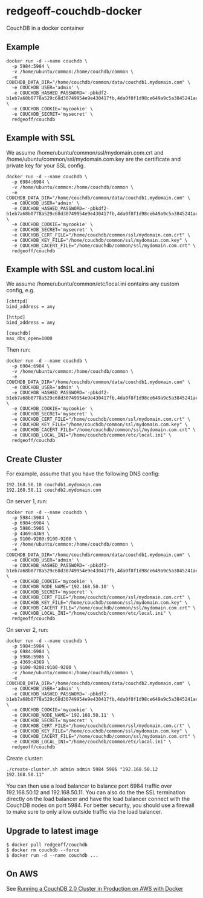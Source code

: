 # redgeoff-couchdb-docker

CouchDB in a docker container

## Example

    docker run -d --name couchdb \
      -p 5984:5984 \
      -v /home/ubuntu/common:/home/couchdb/common \
      -e COUCHDB_DATA_DIR="/home/couchdb/common/data/couchdb1.mydomain.com" \
      -e COUCHDB_USER='admin' \
      -e COUCHDB_HASHED_PASSWORD='-pbkdf2-b1eb7a68b0778a529c68d30749954e9e430417fb,4da0f8f1d98ce649a9c5a3845241ae24,10' \
      -e COUCHDB_COOKIE='mycookie' \
      -e COUCHDB_SECRET='mysecret' \
      redgeoff/couchdb


## Example with SSL

We assume /home/ubuntu/common/ssl/mydomain.com.crt and /home/ubuntu/common/ssl/mydomain.com.key are the certificate and private key for your SSL config.

    docker run -d --name couchdb \
      -p 6984:6984 \
      -v /home/ubuntu/common:/home/couchdb/common \
      -e COUCHDB_DATA_DIR="/home/couchdb/common/data/couchdb1.mydomain.com" \
      -e COUCHDB_USER='admin' \
      -e COUCHDB_HASHED_PASSWORD='-pbkdf2-b1eb7a68b0778a529c68d30749954e9e430417fb,4da0f8f1d98ce649a9c5a3845241ae24,10' \
      -e COUCHDB_COOKIE='mycookie' \
      -e COUCHDB_SECRET='mysecret' \
      -e COUCHDB_CERT_FILE="/home/couchdb/common/ssl/mydomain.com.crt" \
      -e COUCHDB_KEY_FILE="/home/couchdb/common/ssl/mydomain.com.key" \
      -e COUCHDB_CACERT_FILE="/home/couchdb/common/ssl/mydomain.com.crt" \
      redgeoff/couchdb


## Example with SSL and custom local.ini

We assume /home/ubuntu/common/etc/local.ini contains any custom config, e.g.

    [chttpd]
    bind_address = any

    [httpd]
    bind_address = any

    [couchdb]
    max_dbs_open=1000

Then run:

    docker run -d --name couchdb \
      -p 6984:6984 \
      -v /home/ubuntu/common:/home/couchdb/common \
      -e COUCHDB_DATA_DIR="/home/couchdb/common/data/couchdb1.mydomain.com" \
      -e COUCHDB_USER='admin' \
      -e COUCHDB_HASHED_PASSWORD='-pbkdf2-b1eb7a68b0778a529c68d30749954e9e430417fb,4da0f8f1d98ce649a9c5a3845241ae24,10' \
      -e COUCHDB_COOKIE='mycookie' \
      -e COUCHDB_SECRET='mysecret' \
      -e COUCHDB_CERT_FILE="/home/couchdb/common/ssl/mydomain.com.crt" \
      -e COUCHDB_KEY_FILE="/home/couchdb/common/ssl/mydomain.com.key" \
      -e COUCHDB_CACERT_FILE="/home/couchdb/common/ssl/mydomain.com.crt" \
      -e COUCHDB_LOCAL_INI="/home/couchdb/common/etc/local.ini" \
      redgeoff/couchdb


## Create Cluster

For example, assume that you have the following DNS config:

    192.168.50.10 couchdb1.mydomain.com
    192.168.50.11 couchdb2.mydomain.com

On server 1, run:

    docker run -d --name couchdb \
      -p 5984:5984 \
      -p 6984:6984 \
      -p 5986:5986 \
      -p 4369:4369 \
      -p 9100-9200:9100-9200 \
      -v /home/ubuntu/common:/home/couchdb/common \
      -e COUCHDB_DATA_DIR="/home/couchdb/common/data/couchdb1.mydomain.com" \
      -e COUCHDB_USER='admin' \
      -e COUCHDB_HASHED_PASSWORD='-pbkdf2-b1eb7a68b0778a529c68d30749954e9e430417fb,4da0f8f1d98ce649a9c5a3845241ae24,10' \
      -e COUCHDB_COOKIE='mycookie' \
      -e COUCHDB_NODE_NAME='192.168.50.10' \
      -e COUCHDB_SECRET='mysecret' \
      -e COUCHDB_CERT_FILE="/home/couchdb/common/ssl/mydomain.com.crt" \
      -e COUCHDB_KEY_FILE="/home/couchdb/common/ssl/mydomain.com.key" \
      -e COUCHDB_CACERT_FILE="/home/couchdb/common/ssl/mydomain.com.crt" \
      -e COUCHDB_LOCAL_INI="/home/couchdb/common/etc/local.ini" \
      redgeoff/couchdb

On server 2, run:

    docker run -d --name couchdb \
      -p 5984:5984 \
      -p 6984:6984 \
      -p 5986:5986 \
      -p 4369:4369 \
      -p 9100-9200:9100-9200 \
      -v /home/ubuntu/common:/home/couchdb/common \
      -e COUCHDB_DATA_DIR="/home/couchdb/common/data/couchdb2.mydomain.com" \
      -e COUCHDB_USER='admin' \
      -e COUCHDB_HASHED_PASSWORD='-pbkdf2-b1eb7a68b0778a529c68d30749954e9e430417fb,4da0f8f1d98ce649a9c5a3845241ae24,10' \
      -e COUCHDB_COOKIE='mycookie' \
      -e COUCHDB_NODE_NAME='192.168.50.11' \
      -e COUCHDB_SECRET='mysecret' \
      -e COUCHDB_CERT_FILE="/home/couchdb/common/ssl/mydomain.com.crt" \
      -e COUCHDB_KEY_FILE="/home/couchdb/common/ssl/mydomain.com.key" \
      -e COUCHDB_CACERT_FILE="/home/couchdb/common/ssl/mydomain.com.crt" \
      -e COUCHDB_LOCAL_INI="/home/couchdb/common/etc/local.ini" \
      redgeoff/couchdb

Create cluster:

    ./create-cluster.sh admin admin 5984 5986 "192.168.50.12 192.168.50.11"

You can then use a load balancer to balance port 6984 traffic over 192.168.50.12 and 192.168.50.11. You can also do the the SSL termination directly on the load balancer and have the load balancer connect with the CouchDB nodes on port 5984. For better security, you should use a firewall to make sure to only allow outside traffic via the load balancer.

## Upgrade to latest image

    $ docker pull redgeoff/couchdb
    $ docker rm couchdb --force
    $ docker run -d --name couchdb ...

## On AWS
See [Running a CouchDB 2.0 Cluster in Production on AWS with Docker](https://hackernoon.com/running-a-couchdb-2-0-cluster-in-production-on-aws-with-docker-50f745d4bdbc)

